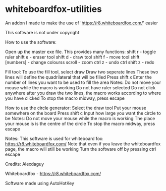 # whiteboardfox-utilities
An addon I made to make the use of 'https://r8.whiteboardfox.com/' easier

This software is not under copyright

How to use the software:

Open up the master exe file. This provides many functions:
shift r - toggle ruler
shift e - eraser tool
shift d - draw tool
shift f - move tool
shift [numbers] - change colourss
scroll - zoom
ctrl z - undo
ctrl shift z - redo

Fill tool:
To use the fill tool, select draw
Draw two seperate lines
These two lines will define the quadrilateral that will be filled
Press shift x
Enter the number of lines you want to be used to fill the area
Notes:
Do not move your mouse while the macro is working
Do not have ruler selected
Do not click anywhere after you draw the two lines, the macro works according to where you have clicked
To stop the macro midway, press escape

How to use the circle generator:
Select the draw tool
Put your mouse somewhere on the board
Press shift c
Input how large you want the circle to be
Notes:
Do not move your mouse while the macro is working
The place your mouse is is the centre of the circle
To stop the macro midway, press escape

Notes:
This software is used for whiteboard fox: https://r8.whiteboardfox.com/
Note that even if you leave the whiteboardfox page, the macro will still be working
Turn the software off by pressing ctrl escape

Credits:
Alexdaguy

Whiteboardfox - https://r8.whiteboardfox.com/

Software made using AutoHotKey